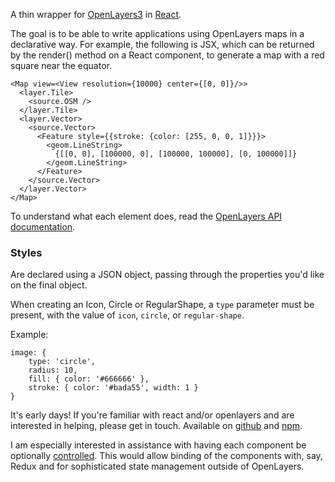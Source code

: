A thin wrapper for [OpenLayers3](http://openlayers.org/) in [React](https://facebook.github.io/react/).

The goal is to be able to write applications using OpenLayers maps in a declarative way. For example, the following is JSX, which can be returned by the render() method on a React component, to generate a map with a red square near the equator.

    <Map view=<View resolution={10000} center={[0, 0]}/>>
      <layer.Tile>
        <source.OSM />
      </layer.Tile>
      <layer.Vector>
        <source.Vector>
          <Feature style={{stroke: {color: [255, 0, 0, 1]}}}>
            <geom.LineString>
              {[[0, 0], [100000, 0], [100000, 100000], [0, 100000]]}
            </geom.LineString>
          </Feature>
        </source.Vector>
      </layer.Vector>
    </Map>

To understand what each element does, read the [OpenLayers API documentation](http://openlayers.org/en/v3.11.2/apidoc/).

### Styles

Are declared using a JSON object, passing through the properties you'd like on the final object.

When creating an Icon, Circle or RegularShape, a `type` parameter must be present, with the value of `icon`, `circle`, or `regular-shape`.

Example:

```
image: {
    type: 'circle',
    radius: 10,
    fill: { color: '#666666' },
    stroke: { color: '#bada55', width: 1 }
}
```

It's early days! If you're familiar with react and/or openlayers and are interested in helping, please get in touch. Available on [github](https://github.com/elbstack/react-ol) and [npm](https://www.npmjs.com/package/react-ol).

I am especially interested in assistance with having each component be optionally [controlled](https://facebook.github.io/react/docs/forms.html#controlled-components). This would allow binding of the components with, say, Redux and for sophisticated state management outside of OpenLayers.